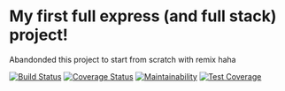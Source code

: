# My first full express (and full stack) project!

Abandonded this project to start from scratch with remix haha

[![Build Status](https://app.travis-ci.com/mitchelldirt/todo-list-v2.svg?branch=main)](https://app.travis-ci.com/mitchelldirt/todo-list-v2) 
[![Coverage Status](https://coveralls.io/repos/github/mitchelldirt/todo-list-v2/badge.svg?branch=main)](https://coveralls.io/github/mitchelldirt/todo-list-v2?branch=main)
[![Maintainability](https://api.codeclimate.com/v1/badges/59bf3a6e7eec7dca6225/maintainability)](https://codeclimate.com/github/mitchelldirt/todo-list-v2/maintainability)
[![Test Coverage](https://api.codeclimate.com/v1/badges/59bf3a6e7eec7dca6225/test_coverage)](https://codeclimate.com/github/mitchelldirt/todo-list-v2/test_coverage)
